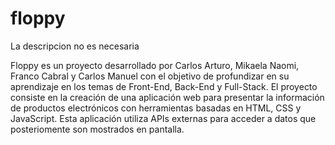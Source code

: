 # floppy
La descripcion no es necesaria

Floppy es un proyecto desarrollado por Carlos Arturo, Mikaela Naomi, Franco Cabral y Carlos Manuel con el objetivo de profundizar en su aprendizaje en los temas de Front-End, Back-End y Full-Stack. El proyecto consiste en la creación de una aplicación web para presentar la información de productos electrónicos con herramientas basadas en HTML, CSS y JavaScript. Esta aplicación utiliza APIs externas para acceder a datos que posteriomente son mostrados en pantalla.